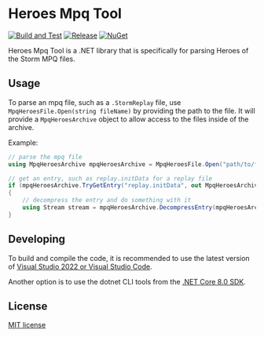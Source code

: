 # Heroes Mpq Tool
[![Build and Test](https://github.com/HeroesToolChest/Heroes.MpqTool/actions/workflows/build.yml/badge.svg?branch=main)](https://github.com/HeroesToolChest/Heroes.MpqTool/actions/workflows/build.yml)
[![Release](https://img.shields.io/github/release/HeroesToolChest/Heroes.MpqTool.svg)](https://github.com/HeroesToolChest/Heroes.MpqTool/releases/latest) 
[![NuGet](https://img.shields.io/nuget/v/Heroes.MpqTool.svg)](https://www.nuget.org/packages/Heroes.MpqTool/)

Heroes Mpq Tool is a .NET library that is specifically for parsing Heroes of the Storm MPQ files.

## Usage
To parse an mpq file, such as a `.StormReplay` file, use `MpqHeroesFile.Open(string fileName)` by providing the path to the file. It will provide a `MpqHeroesArchive` object to allow access to the files inside of the archive.

Example:
```C#
// parse the mpq file
using MpqHeroesArchive mpqHeroesArchive = MpqHeroesFile.Open("path/to/file");

// get an entry, such as replay.initData for a replay file
if (mpqHeroesArchive.TryGetEntry("replay.initData", out MpqHeroesArchiveEntry? mpqHeroesArchiveEntry))
{
    // decompress the entry and do something with it
    using Stream stream = mpqHeroesArchive.DecompressEntry(mpqHeroesArchiveEntry.Value);
}
```
## Developing
To build and compile the code, it is recommended to use the latest version of [Visual Studio 2022 or Visual Studio Code](https://visualstudio.microsoft.com/downloads/).

Another option is to use the dotnet CLI tools from the [.NET Core 8.0 SDK](https://dotnet.microsoft.com/download).

## License
[MIT license](/LICENSE)